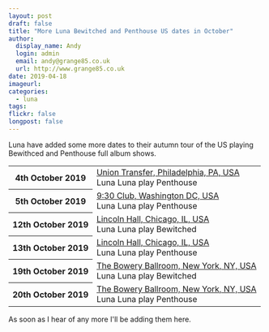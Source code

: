 ```yaml
---
layout: post
draft: false
title: "More Luna Bewitched and Penthouse US dates in October"
author:
  display_name: Andy
  login: admin
  email: andy@grange85.co.uk
  url: http://www.grange85.co.uk
date: 2019-04-18
imageurl: 
categories:
  - luna
tags:
flickr: false
longpost: false
---
```

<p class="lead">Luna have added some more dates to their autumn tour of the US playing Bewithced and Penthouse full album shows.</p>
<table class="table table-striped">
      <tbody><tr>
        <th class="col-md-4">4th October 2019</th>
        <td class="col-md-8"><a href="/database/luna/shows/2019/2019-10-04-luna-union-transfer-philadelphia-pa-usa/">Union Transfer, Philadelphia, PA, USA</a><br>
          <span class="label label-success">Luna</span>
          <span class="label label-primary">Luna play Penthouse</span>
        </td>
      </tr>
      <tr>
        <th class="col-md-4">5th October 2019</th>
        <td class="col-md-8"><a href="/database/luna/shows/2019/2019-10-05-luna-930-club-washington-dc-usa/">9:30 Club, Washington DC, USA</a><br>
          <span class="label label-success">Luna</span>
          <span class="label label-primary">Luna play Penthouse</span>
        </td>
      </tr>
      <tr>
        <th class="col-md-4">12th October 2019</th>
        <td class="col-md-8"><a href="/database/luna/shows/2019/2019-10-12-luna-lincoln-hall-chicago-il-usa/">Lincoln Hall, Chicago, IL, USA</a><br>
          <span class="label label-success">Luna</span>
          <span class="label label-primary">Luna play Bewitched</span>
        </td>
      </tr>
      <tr>
        <th class="col-md-4">13th October 2019</th>
        <td class="col-md-8"><a href="/database/luna/shows/2019/2019-10-13-luna-lincoln-hall-chicago-il-usa/">Lincoln Hall, Chicago, IL, USA</a><br>
          <span class="label label-success">Luna</span>
          <span class="label label-primary">Luna play Penthouse</span>
        </td>
      </tr>
      <tr>
        <th class="col-md-4">19th October 2019</th>
        <td class="col-md-8"><a href="/database/luna/shows/2019/2019-10-19-luna-bowery-ballroom-new-york-ny-usa/">The Bowery Ballroom, New York, NY, USA</a><br>
          <span class="label label-success">Luna</span>
          <span class="label label-primary">Luna play Bewitched</span>
        </td>
      </tr>
      <tr>
        <th class="col-md-4">20th October 2019</th>
        <td class="col-md-8"><a href="/database/luna/shows/2019/2019-10-20-luna-bowery-ballroom-new-york-ny-usa/">The Bowery Ballroom, New York, NY, USA</a><br>
          <span class="label label-success">Luna</span>
          <span class="label label-primary">Luna play Penthouse</span>
        </td>
      </tr>
</tbody></table>

<p>As soon as I hear of any more I'll be adding them here.</p>



